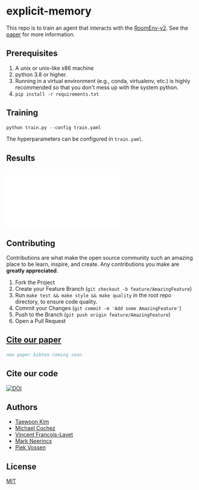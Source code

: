 # explicit-memory

This repo is to train an agent that interacts with the [RoomEnv-v2](https://github.com/tae898/room-env).
See the [paper](todo/update/the/paper) for more information.

## Prerequisites

1. A unix or unix-like x86 machine
1. python 3.8 or higher.
1. Running in a virtual environment (e.g., conda, virtualenv, etc.) is highly recommended so that you don't mess up with the system python.
1. `pip install -r requirements.txt`

## Training

```python
python train.py --config train.yaml
```

The hyperparameters can be configured in `train.yaml`.

## Results

![foo](./figures/semantic-example.pdf)

## Contributing

Contributions are what make the open source community such an amazing place to be learn, inspire, and create. Any contributions you make are **greatly appreciated**.

1. Fork the Project
1. Create your Feature Branch (`git checkout -b feature/AmazingFeature`)
1. Run `make test && make style && make quality` in the root repo directory, to ensure code quality.
1. Commit your Changes (`git commit -m 'Add some AmazingFeature'`)
1. Push to the Branch (`git push origin feature/AmazingFeature`)
1. Open a Pull Request

## [Cite our paper](todo/update/the/paper)

```bibtex
new paper bibtex coming soon
```

## Cite our code

[![DOI](https://zenodo.org/badge/411241603.svg)](https://zenodo.org/badge/latestdoi/411241603)

## Authors

- [Taewoon Kim](https://taewoon.kim/)
- [Michael Cochez](https://www.cochez.nl/)
- [Vincent Francois-Lavet](http://vincent.francois-l.be/)
- [Mark Neerincx](https://ocw.tudelft.nl/teachers/m_a_neerincx/)
- [Piek Vossen](https://vossen.info/)

## License

[MIT](https://choosealicense.com/licenses/mit/)
